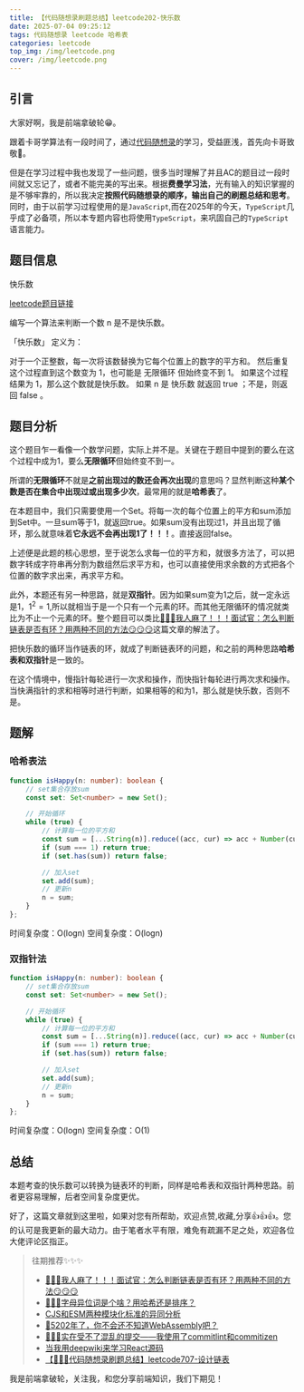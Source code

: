 ```yaml
---
title: 【代码随想录刷题总结】leetcode202-快乐数
date: 2025-07-04 09:25:12
tags: 代码随想录 leetcode 哈希表
categories: leetcode
top_img: /img/leetcode.png
cover: /img/leetcode.png
---
```


## 引言

大家好啊，我是前端拿破轮😁。

跟着卡哥学算法有一段时间了，通过[代码随想录](https://programmercarl.com/)的学习，受益匪浅，首先向卡哥致敬🫡。

但是在学习过程中我也发现了一些问题，很多当时理解了并且AC的题目过一段时间就又忘记了，或者不能完美的写出来。根据**费曼学习法**，光有输入的知识掌握的是不够牢靠的，所以我决定**按照代码随想录的顺序，输出自己的刷题总结和思考**。同时，由于以前学习过程使用的是`JavaScript`,而在2025年的今天，`TypeScript`几乎成了必备项，所以本专题内容也将使用`TypeScript`，来巩固自己的`TypeScript`语言能力。

## 题目信息

快乐数

[leetcode题目链接](https://leetcode.cn/problems/happy-number/)

编写一个算法来判断一个数 n 是不是快乐数。

「快乐数」 定义为：

对于一个正整数，每一次将该数替换为它每个位置上的数字的平方和。
然后重复这个过程直到这个数变为 1，也可能是 无限循环 但始终变不到 1。
如果这个过程 结果为 1，那么这个数就是快乐数。
如果 n 是 快乐数 就返回 true ；不是，则返回 false 。

## 题目分析

这个题目乍一看像一个数学问题，实际上并不是。关键在于题目中提到的要么在这个过程中成为1，要么**无限循环**但始终变不到一。

所谓的**无限循环**不就是**之前出现过的数还会再次出现**的意思吗？显然判断这种**某个数是否在集合中出现过或出现多少次**，最常用的就是**哈希表**了。

在本题目中，我们只需要使用一个Set。将每一次的每个位置上的平方和sum添加到Set中。一旦sum等于1，就返回true。如果sum没有出现过1，并且出现了循环，那么就意味着**它永远不会再出现1了！！！**。直接返回false。

上述便是此题的核心思想，至于说怎么求每一位的平方和，就很多方法了，可以把数字转成字符串再分割为数组然后求平方和，也可以直接使用求余数的方式把各个位置的数字求出来，再求平方和。

此外，本题还有另一种思路，就是**双指针**。因为如果sum变为1之后，就一定永远是1，$1^2 = 1$,所以就相当于是一个只有一个元素的环。而其他无限循环的情况就类比为不止一个元素的环。整个题目可以类比[🤯🤯🤯我人麻了！！！面试官：怎么判断链表是否有环？用两种不同的方法😏😏😏](https://juejin.cn/post/7522367598814773257)这篇文章的解法了。

把快乐数的循环当作链表的环，就成了判断链表环的问题，和之前的两种思路**哈希表和双指针**是一致的。

在这个情境中，慢指针每轮进行一次求和操作，而快指针每轮进行两次求和操作。当快满指针的求和相等时进行判断，如果相等的和为1，那么就是快乐数，否则不是。

## 题解

### 哈希表法

```ts
function isHappy(n: number): boolean {
    // set集合存放sum
    const set: Set<number> = new Set();

    // 开始循环
    while (true) {
        // 计算每一位的平方和
        const sum = [...String(n)].reduce((acc, cur) => acc + Number(cur) ** 2, 0);
        if (sum === 1) return true;
        if (set.has(sum)) return false;

        // 加入set
        set.add(sum);
        // 更新n
        n = sum;
    }
};
```
时间复杂度：O(logn)
空间复杂度：O(logn)

### 双指针法

```ts
function isHappy(n: number): boolean {
    // set集合存放sum
    const set: Set<number> = new Set();

    // 开始循环
    while (true) {
        // 计算每一位的平方和
        const sum = [...String(n)].reduce((acc, cur) => acc + Number(cur) ** 2, 0);
        if (sum === 1) return true;
        if (set.has(sum)) return false;

        // 加入set
        set.add(sum);
        // 更新n
        n = sum;
    }
};
```
时间复杂度：O(logn)
空间复杂度：O(1)

## 总结

本题考查的快乐数可以转换为链表环的判断，同样是哈希表和双指针两种思路。前者更容易理解，后者空间复杂度更优。

好了，这篇文章就到这里啦，如果对您有所帮助，欢迎点赞,收藏,分享👍👍👍。您的认可是我更新的最大动力。由于笔者水平有限，难免有疏漏不足之处，欢迎各位大佬评论区指正。

> 往期推荐✨✨✨
> - [🤯🤯🤯我人麻了！！！面试官：怎么判断链表是否有环？用两种不同的方法😏😏😏](https://juejin.cn/post/7522367598814773257)
> - [🤡🤡🤡字母异位词是个啥？用哈希还是排序？](https://juejin.cn/post/7522388188947398696)
> - [CJS和ESM两种模块化标准的异同分析](https://juejin.cn/post/7473814041867780130)
> - [🤔5202年了，你不会还不知道WebAssembly吧？](https://juejin.cn/post/7498988293209784374)
> - [🚀🚀🚀实在受不了混乱的提交——我使用了commitlint和commitizen](https://juejin.cn/post/7508919522905522226)
> - [当我用deepwiki来学习React源码](https://juejin.cn/post/7514876424806334504)
> - [【🚀🚀🚀代码随想录刷题总结】leetcode707-设计链表](https://juejin.cn/post/7519769941501165631)
> 

我是前端拿破轮，关注我，和您分享前端知识，我们下期见！
